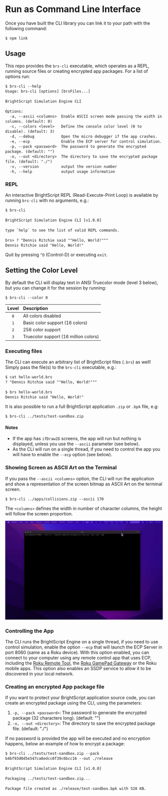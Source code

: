 # Run as Command Line Interface

Once you have built the CLI library you can link it to your path with the following command:

```shell
$ npm link
```

## Usage

This repo provides the `brs-cli` executable, which operates as a REPL, running source files or creating encrypted app packages.
For a list of options run:

```shell
$ brs-cli --help
Usage: brs-cli [options] [brsFiles...]

BrightScript Simulation Engine CLI

Options:
  -a, --ascii <columns>  Enable ASCII screen mode passing the width in columns. (default: 0)
  -c, --colors <level>   Define the console color level (0 to disable). (default: 3)
  -d, --debug            Open the micro debugger if the app crashes.
  -e, --ecp              Enable the ECP server for control simulation.
  -p, --pack <password>  The password to generate the encrypted package. (default: "")
  -o, --out <directory>  The directory to save the encrypted package file. (default: "./")
  -v, --version          output the version number
  -h, --help             output usage information
```

### REPL

An interactive BrightScript REPL (Read-Execute-Print Loop) is available by running `brs-cli` with no arguments, e.g.:

```shell
$ brs-cli

BrightScript Simulation Engine CLI [v1.0.0]

type `help` to see the list of valid REPL commands.

brs> ? "Dennis Ritchie said ""Hello, World!"""
Dennis Ritchie said "Hello, World!"
```

Quit by pressing `^D` (Control-D) or executing `exit`.

## Setting the Color Level

By default the CLI will display text in ANSI Truecolor mode (level 3 below), but you can change it for the session by running:

```shell
$ brs-cli --color 0
```

| Level | Description |
| :---: | :--- |
| `0` | All colors disabled |
| `1` | Basic color support (16 colors) |
| `2` | 256 color support |
| `3` | Truecolor support (16 million colors) |

### Executing files

The CLI can execute an arbitrary list of BrightScript files (`.brs`) as well!  Simply pass the file(s) to the `brs-cli` executable, e.g.:

```shell
$ cat hello-world.brs
? "Dennis Ritchie said ""Hello, World!"""

$ brs hello-world.brs
Dennis Ritchie said "Hello, World!"
```

It is also possible to run a full BrightScript application `.zip` or `.bpk` file, e.g:

```shell
$ brs-cli ../tests/test-sandbox.zip
```

#### Notes

* If the app has `ifDraw2D` screens, the app will run but nothing is displayed, unless you use the `--ascii` parameter (see below).
* As the CLI will run on a single thread, if you need to control the app you will have to enable the `--ecp` option (see below).

### Showing Screen as ASCII Art on the Terminal

If you pass the `--ascii <columns>` option, the CLI will run the application and show a representation of the screen bitmap as ASCII Art on the terminal screen.

```shell
$ brs-cli ../apps/collisions.zip --ascii 170
```
The `<columns>` defines the width in number of character columns, the height will follow the screen proportion.

<p align="center"><img alt="Screen Rendering as ASCII Art" title="Screen Rendering as ASCII Art" src="images/screen-as-ascii-art.gif?raw=true"/></p>

### Controlling the App

The CLI runs the BrightScript Engine on a single thread, if you need to use control simulation, enable the option `--ecp` that will launch the ECP Server in port 8060 (same as a Roku device). With this option enabled, you can connect to your computer using any remote control app that uses ECP, including the [Roku Remote Tool](https://devtools.web.roku.com/#remote-tool), the [Roku GamePad Gateway](http://github.com/lvcabral/roku-gpg) or the Roku mobile apps. This option also enables an SSDP service to allow it to be discovered in your local network.

### Creating an encrypted App package file

If you want to protect your BrightScript application source code, you can create an encrypted package using the CLI, using the parameters:

1. `-p, --pack <password>`:  The password to generate the encrypted package (32 characters long). (default: "")
2. `-o, --out <directory>`:  The directory to save the encrypted package file. (default: "./")

If no password is provided the app will be executed and no encryption happens, below an example of how to encrypt a package:

```shell
$ brs-cli ../tests/test-sandbox.zip --pack b4bf93d0d5e547ca8edcc0f39c6bcc16 --out ./release

BrightScript Simulation Engine CLI [v1.0.0]

Packaging ../tests/test-sandbox.zip...

Package file created as ./release/test-sandbox.bpk with 528 KB.

```

